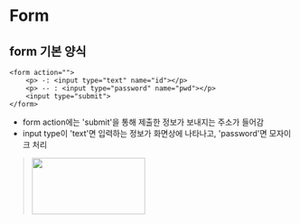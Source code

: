# Form 
## form 기본 양식
```
<form action="">
    <p> -: <input type="text" name="id"></p>
    <p> -- : <input type="password" name="pwd"></p>
    <input type="submit">
</form>
```
* form action에는 'submit'을 통해 제출한 정보가 보내지는 주소가 들어감
* input type이 'text'면 입력하는 정보가 화면상에 나타나고, 'password'면 모자이크 처리
> <img src="https://github.com/frontStudy/img/blob/master/form_id%26pw.PNG" width=200px height=100px>
